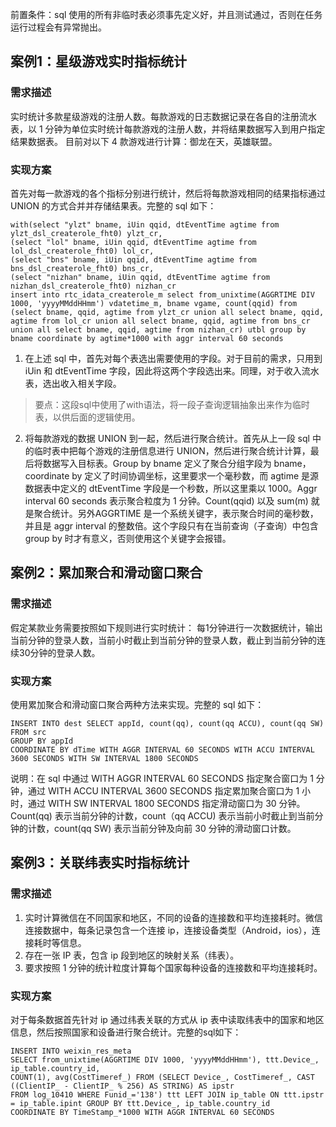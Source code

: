 前置条件：sql 使用的所有非临时表必须事先定义好，并且测试通过，否则在任务运行过程会有异常抛出。
## 案例1：星级游戏实时指标统计
### 需求描述
实时统计多款星级游戏的注册人数。每款游戏的日志数据记录在各自的注册流水表，以 1 分钟为单位实时统计每款游戏的注册人数，并将结果数据写入到用户指定结果数据表。 目前对以下 4 款游戏进行计算：御龙在天，英雄联盟。
### 实现方案
首先对每一款游戏的各个指标分别进行统计，然后将每款游戏相同的结果指标通过 UNION 的方式合并并存储结果表。完整的 sql 如下：

```
with(select "ylzt" bname, iUin qqid, dtEventTime agtime from ylzt_dsl_createrole_fht0) ylzt_cr, 
(select "lol" bname, iUin qqid, dtEventTime agtime from lol_dsl_createrole_fht0) lol_cr, 
(select "bns" bname, iUin qqid, dtEventTime agtime from bns_dsl_createrole_fht0) bns_cr, 
(select "nizhan" bname, iUin qqid, dtEventTime agtime from nizhan_dsl_createrole_fht0) nizhan_cr
insert into rtc_idata_createrole_m select from_unixtime(AGGRTIME DIV 1000, 'yyyyMMddHHmm') vdatetime_m, bname vgame, count(qqid) from (select bname, qqid, agtime from ylzt_cr union all select bname, qqid, agtime from lol_cr union all select bname, qqid, agtime from bns_cr union all select bname, qqid, agtime from nizhan_cr) utbl group by bname coordinate by agtime*1000 with aggr interval 60 seconds
```
1. 在上述 sql 中，首先对每个表选出需要使用的字段。对于目前的需求，只用到 iUin 和 dtEventTime 字段，因此将这两个字段选出来。同理，对于收入流水表，选出收入相关字段。
> 要点：这段sql中使用了with语法，将一段子查询逻辑抽象出来作为临时表，以供后面的逻辑使用。

2. 将每款游戏的数据 UNION 到一起，然后进行聚合统计。首先从上一段 sql 中的临时表中把每个游戏的注册信息进行 UNION，然后进行聚合统计计算，最后将数据写入目标表。Group by bname 定义了聚合分组字段为 bname，coordinate by 定义了时间协调坐标，这里要求一个毫秒数，而 agtime 是源数据表中定义的 dtEventTime 字段是一个秒数，所以这里乘以 1000。Aggr interval 60 seconds 表示聚合粒度为 1 分钟。Count(qqid) 以及 sum(m) 就是聚合统计。另外AGGRTIME 是一个系统关键字，表示聚合时间的毫秒数，并且是 aggr interval 的整数倍。这个字段只有在当前查询（子查询）中包含 group by 时才有意义，否则使用这个关键字会报错。

## 案例2：累加聚合和滑动窗口聚合
### 需求描述
假定某款业务需要按照如下规则进行实时统计： 每1分钟进行一次数据统计，输出当前分钟的登录人数，当前小时截止到当前分钟的登录人数，截止到当前分钟的连续30分钟的登录人数。
### 实现方案
使用累加聚合和滑动窗口聚合两种方法来实现。完整的 sql 如下：

```
INSERT INTO dest SELECT appId, count(qq), count(qq ACCU), count(qq SW) 
FROM src 
GROUP BY appId  
COORDINATE BY dTime WITH AGGR INTERVAL 60 SECONDS WITH ACCU INTERVAL 3600 SECONDS WITH SW INTERVAL 1800 SECONDS 
```
说明：在 sql 中通过 WITH AGGR INTERVAL 60 SECONDS 指定聚合窗口为 1 分钟，通过 WITH ACCU INTERVAL 3600 SECONDS 指定累加聚合窗口为 1 小时，通过 WITH SW INTERVAL 1800 SECONDS 指定滑动窗口为 30 分钟。 Count(qq) 表示当前分钟的计数，count（qq ACCU) 表示当前小时截止到当前分钟的计数，count(qq SW) 表示当前分钟及向前 30 分钟的滑动窗口计数。

## 案例3：关联纬表实时指标统计
### 需求描述
1. 实时计算微信在不同国家和地区，不同的设备的连接数和平均连接耗时。微信连接数据中，每条记录包含一个连接 ip，连接设备类型（Android，ios），连接耗时等信息。
2. 存在一张 IP 表，包含 ip 段到地区的映射关系（纬表）。
3. 要求按照 1 分钟的统计粒度计算每个国家每种设备的连接数和平均连接耗时。

### 实现方案
对于每条数据首先针对 ip 通过纬表关联的方式从 ip 表中读取纬表中的国家和地区信息，然后按照国家和设备进行聚合统计。完整的sql如下：

```
INSERT INTO weixin_res_meta 
SELECT from_unixtime(AGGRTIME DIV 1000, 'yyyyMMddHHmm'), ttt.Device_, ip_table.country_id, 
COUNT(1), avg(CostTimeref_) FROM (SELECT Device_, CostTimeref_, CAST ((ClientIP_ - ClientIP_ % 256) AS STRING) AS ipstr 
FROM log_10410 WHERE Funid_='138') ttt LEFT JOIN ip_table ON ttt.ipstr = ip_table.ipint GROUP BY ttt.Device_, ip_table.country_id 
COORDINATE BY TimeStamp_*1000 WITH AGGR INTERVAL 60 SECONDS
```